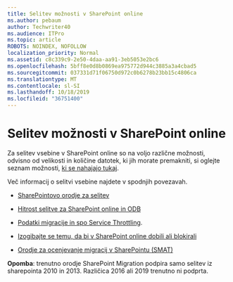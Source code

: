 ```yaml
---
title: Selitev možnosti v SharePoint online
ms.author: pebaum
author: Techwriter40
ms.audience: ITPro
ms.topic: article
ROBOTS: NOINDEX, NOFOLLOW
localization_priority: Normal
ms.assetid: c8c339c9-2e50-4daa-aa91-3eb5053e2bc6
ms.openlocfilehash: 5bff8e0d8b0869ea975772d944c3885a3a4cbad5
ms.sourcegitcommit: 037331d71f06750d972c0b6278b23bb15c4806ca
ms.translationtype: MT
ms.contentlocale: sl-SI
ms.lasthandoff: 10/18/2019
ms.locfileid: "36751400"
---
```

# <a name="migrate-options-to-sharepoint-online"></a>Selitev možnosti v SharePoint online

Za selitev vsebine v SharePoint online so na voljo različne možnosti, odvisno od velikosti in količine datotek, ki jih morate premakniti, si oglejte seznam možnosti, [ki se nahajajo tukaj](https://docs.microsoft.com/sharepointmigration/migrate-to-sharepoint-online).

Več informacij o selitvi vsebine najdete v spodnjih povezavah.

- [SharePointovo orodje za selitev](https://docs.microsoft.com/sharepointmigration/introducing-the-sharepoint-migration-tool)

- [Hitrost selitve za SharePoint online in ODB](https://docs.microsoft.com/sharepointmigration/sharepoint-online-and-onedrive-migration-speed)

- [Podatki migracije in spo Service Throttling](https://blogs.technet.microsoft.com/sposupport/2017/08/12/data-migration-and-spo-service-throttling/).


- [Izogibajte se temu, da bi v SharePoint online dobili ali blokirali](https://docs.microsoft.com/sharepoint/dev/general-development/how-to-avoid-getting-throttled-or-blocked-in-sharepoint-online)

- [Orodje za ocenjevanje migracij v SharePointu (SMAT)](https://www.microsoft.com/download/details.aspx?id=53598&amp;751be11f-ede8-5a0c-058c-2ee190a24fa6=True)

**Opomba**: trenutno orodje SharePoint Migration podpira samo selitev iz sharepointa 2010 in 2013. Različica 2016 ali 2019 trenutno ni podprta.
